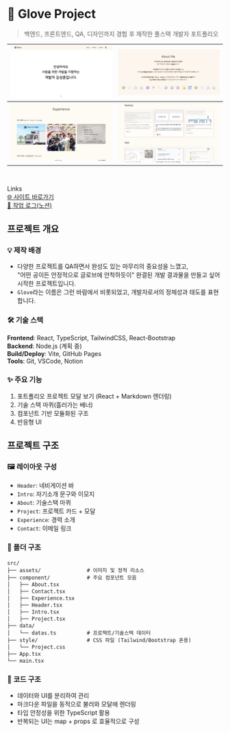 # 🎨 Glove Project
> 백엔드, 프론트엔드, QA, 디자인까지 경험 후 제작한 풀스택 개발자 포트폴리오

![구현 사진](public/img/glove-hero.png) | ![구현 사진](public/img/glove-about.png)
--|--|
![구현 사진](public/img/glove-experience.png) | ![구현 사진](public/img/glove-project.png)

<br>

Links  
[🌐 사이트 바로가기](https://tony96kimsh.github.io/glove)  
[📘 작업 로그(노션)](https://www.notion.so/Glove-portfolio-Page-201f398452c3802f98fef36ef10fd6bc?source=copy_link)  


## 프로젝트 개요

### 💡 제작 배경  
- 다양한 프로젝트를 QA하면서 완성도 있는 마무리의 중요성을 느꼈고,  
  "어떤 공이든 안정적으로 글로브에 안착하듯이" 완결된 개발 결과물을 만들고 싶어 시작한 프로젝트입니다.  
- `Glove`라는 이름은 그런 바람에서 비롯되었고, 개발자로서의 정체성과 태도를 표현합니다.

### 🛠 기술 스택  
**Frontend**: React, TypeScript, TailwindCSS, React-Bootstrap  
**Backend**: Node.js (계획 중)  
**Build/Deploy**: Vite, GitHub Pages  
**Tools**: Git, VSCode, Notion

### ✨ 주요 기능  
1. 포트폴리오 프로젝트 모달 보기 (React + Markdown 렌더링)  
2. 기술 스택 마퀴(흘러가는 배너)  
3. 컴포넌트 기반 모듈화된 구조  
4. 반응형 UI  



## 프로젝트 구조

### 🖼 레이아웃 구성  
- `Header`: 네비게이션 바  
- `Intro`: 자기소개 문구와 이모지  
- `About`: 기술스택 마퀴  
- `Project`: 프로젝트 카드 + 모달  
- `Experience`: 경력 소개  
- `Contact`: 이메일 링크  

### 📁 폴더 구조  
```
src/
├── assets/               # 이미지 및 정적 리소스
├── component/            # 주요 컴포넌트 모음
│   ├── About.tsx
│   ├── Contact.tsx
│   ├── Experience.tsx
│   ├── Header.tsx
│   ├── Intro.tsx
│   ├── Project.tsx
├── data/
│   └── datas.ts          # 프로젝트/기술스택 데이터
├── style/                # CSS 파일 (Tailwind/Bootstrap 혼용)
│   └── Project.css
├── App.tsx
└── main.tsx
```

### 📜 코드 구조  
- 데이터와 UI를 분리하여 관리  
- 마크다운 파일을 동적으로 불러와 모달에 렌더링  
- 타입 안정성을 위한 TypeScript 활용  
- 반복되는 UI는 map + props 로 효율적으로 구성